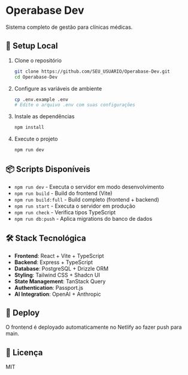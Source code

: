 # Operabase Dev

Sistema completo de gestão para clínicas médicas.

## 🚀 Setup Local

1. Clone o repositório
   ```bash
   git clone https://github.com/SEU_USUARIO/Operabase-Dev.git
   cd Operabase-Dev
   ```

2. Configure as variáveis de ambiente
   ```bash
   cp .env.example .env
   # Edite o arquivo .env com suas configurações
   ```

3. Instale as dependências
   ```bash
   npm install
   ```

4. Execute o projeto
   ```bash
   npm run dev
   ```

## 📦 Scripts Disponíveis

- `npm run dev` - Executa o servidor em modo desenvolvimento
- `npm run build` - Build do frontend (Vite)
- `npm run build:full` - Build completo (frontend + backend)
- `npm run start` - Executa o servidor em produção
- `npm run check` - Verifica tipos TypeScript
- `npm run db:push` - Aplica migrations do banco de dados

## 🛠️ Stack Tecnológica

- **Frontend**: React + Vite + TypeScript
- **Backend**: Express + TypeScript
- **Database**: PostgreSQL + Drizzle ORM
- **Styling**: Tailwind CSS + Shadcn UI
- **State Management**: TanStack Query
- **Authentication**: Passport.js
- **AI Integration**: OpenAI + Anthropic

## 🚀 Deploy

O frontend é deployado automaticamente no Netlify ao fazer push para main.

## 📝 Licença

MIT
